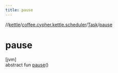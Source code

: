 ```yaml
---
title: pause
---
```

//[kettle](../../../index.html)/[coffee.cypher.kettle.scheduler](../index.html)/[Task](index.html)/[pause](pause.html)



# pause



[jvm]\
abstract fun [pause](pause.html)()





